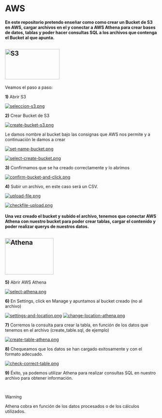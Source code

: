 # AWS

#### En este repositorio pretendo enseñar como como crear un Bucket de S3 en AWS, cargar archivos en el y conectar a AWS Athena para crear bases de datos, tablas y poder hacer consultas SQL a los archivos que contenga el Bucket al que apunta.


## <img src="https://i.postimg.cc/j53mg647/s3-image.png" alt="S3" width="180" height="100" />



Veamos el paso a paso:

**1)** Abrir S3

[![seleccion-s3.png](https://i.postimg.cc/jSnQVHQb/seleccion-s3.png)](https://postimg.cc/DSFbLbMj)

**2)** Crear Bucket de S3

[![create-bucket-s3.png](https://i.postimg.cc/HWQP7CfM/create-bucket-s3.png)](https://postimg.cc/Wt17Qxpp)

Le damos nombre al bucket bajo las consignas que AWS nos permite y a continuación le damos a crear

[![set-name-bucket.png](https://i.postimg.cc/Fz9bLwLb/set-name-bucket.png)](https://postimg.cc/ph6nNGky)

[![select-create-bucket.png](https://i.postimg.cc/GmpMNT9P/select-create-bucket.png)](https://postimg.cc/svt9GXY1)

**3)** Confirmamos que se ha creado correctamente y lo abrimos

[![confirm-bucket-and-click.png](https://i.postimg.cc/52HBLB6r/confirm-bucket-and-click.png)](https://postimg.cc/5XVQMF55)


**4)** Subir un archivo, en este caso será un CSV.

[![upload-file.png](https://i.postimg.cc/yNj8N57C/upload-file.png)](https://postimg.cc/yJJHQLJL)


[![checkfile-upload.png](https://i.postimg.cc/XY88kfWc/checkfile-upload.png)](https://postimg.cc/QFF1XWHH)




#### Una vez creado el bucket y subido el archivo, tenemos que conectar AWS Athena con nuestro bucket para poder crear tablas, cargar el contenido y poder realizar querys de nuestros datos.



##  <img src="https://i.postimg.cc/2yJGv2F0/amazon-athena-image.png" alt="Athena" width="160" height="120" />

**5)** Abrir AWS Athena

[![select-athena.png](https://i.postimg.cc/wMZhGMr2/select-athena.png)](https://postimg.cc/5Q5YH4bQ)


**6)** En Settings, click en Manage y apuntamos al bucket creado (no al archivo)

[![settings-and-location.png](https://i.postimg.cc/zGnnxJFw/settings-and-location.png)](https://postimg.cc/87zJ5g3s)
[![change-location-athena.png](https://i.postimg.cc/qR7yB2VQ/change-location-athena.png)](https://postimg.cc/gwfnNX06)

**7)** Corremos la consulta para crear la tabla, en función de los datos que tenemos en el archivo (create_table.sql, de ejemplo)

[![create-table-athena.png](https://i.postimg.cc/bYWk8G6H/create-table-athena.png)](https://postimg.cc/QVgHJMZH)



**8)** Chequeamos que los datos se han cargado exitosamente y con el formato adecuado.

[![check-correct-table.png](https://i.postimg.cc/NfXCm2Lp/check-correct-table.png)](https://postimg.cc/Yhpxw96W)




**9)** Éxito, ya podemos utilizar Athena para realizar consultas SQL en nuestro archivo para obtener información.


<br>
<p>

>[!WARNING] 
>Athena cobra en función de los datos procesados o de los cálculos utilizados.

</p>